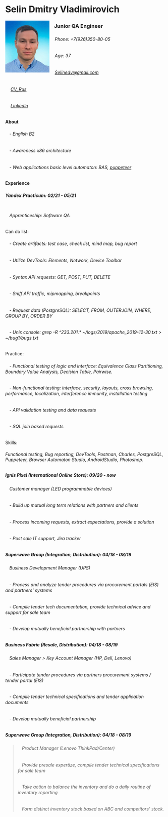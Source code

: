 
# Selin Dmitry Vladimirovich

<img align="left" src="https://raw.githubusercontent.com/Selinedv/selinedv.github.io/main/resumephoto.jpg"  alt="drawing" width="140">      

###         ㅤJunior QA Engineer 

######  ㅤ Phone: +7(926)350-80-05ㅤ
######  ㅤ Age: 37
######  ㅤ Selinedv@gmail.com
######  ㅤ [CV_Rus](https://github.com/Selinedv/selinedv.github.io/raw/main/Selin%20QC%20trainee.pdf)
######  ㅤ [Linkedin](https://linkedin.com/in/dmitry-selin-a71085211)


#### About
######  ㅤ- English B2
######  ㅤ- Awareness x86 architecture
######  ㅤ- Web applications basic level automaton: BAS, [puppeteer](https://youtu.be/hSY4BcvlmOI)ㅤ

#### Experience
#####  Yandex.Practicum: 02/21 - 05/21    ㅤㅤㅤㅤㅤㅤㅤㅤㅤㅤㅤㅤㅤㅤㅤㅤㅤㅤㅤㅤㅤ ㅤ
###### ㅤApprenticeship: Software QA 
Can do list:
######  ㅤ- Create artifacts: test case, check list, mind map, bug report
######  ㅤ- Utilize DevTools: Elements, Network, Device Toolbar
######  ㅤ- Syntax API requests: GET, POST, PUT, DELETE
######  ㅤ- Sniff API traffic, mipmapping, breakpoints
######  ㅤ- Request data (PostgreSQL): SELECT, FROM, OUTERJOIN, WHERE, GROUP BY, ORDER BY
######  ㅤ- Unix console: grep -R ^233.201.* ~/logs/2019/apache_2019-12-30.txt > ~/bug1/bugs.txt
Practice:
######  ㅤ- Functional testing of logic and interface: Equivalence Class Partitioning, Boundary Value Analysis, Decision Table, Pairwise.
######  ㅤ- Non-functional testing: interface, security, layouts, cross browsing, performance, localization, interference immunity, installation testing
######  ㅤ- API validation testing and data requests
######  ㅤ- SQL join based requests
   
Skills: 
###### Functional testing, Bug reporting, DevTools, Postman, Charles, PostgreSQL, Puppeteer, Browser Automaton Studio, AndroidStudio, Photoshop.

#####   Ignis Pixel (International Online Store): 09/20 - now
###### ㅤCustomer manager (LED programmable devices)
###### ㅤ- Build up mutual long term relations with partners and clients
###### ㅤ- Process incoming requests, extract expectations, provide a solution
###### ㅤ- Post sale IT support, Jira trackerㅤ

#####   Superwave Group (Integration, Distribution): 04/18 - 08/19
###### ㅤBusiness Development Manager (UPS)
###### ㅤ- Process and analyze tender procedures via procurement portals (EIS) and partners' systems
###### ㅤ- Compile tender tech documentation, provide technical advice and support for sale team
###### ㅤ- Develop mutually beneficial partnership with partners

#####   Business Fabric (Resale, Distribution): 04/18 - 08/19
###### ㅤSales Manager > Key Account Manager (HP, Dell, Lenovo)
###### ㅤ- Participate tender prоcedures via partners procurement systems / tender portal (EIS)
###### ㅤ- Compile tender technical specifications and tender application documents
###### ㅤ- Develop mutually beneficial partnership

#####   Superwave Group (Integration, Distribution): 04/18 - 08/19
> ###### ㅤProduct Manager (Lenovo ThinkPad/Center)
> ###### ㅤProvide presale expertize, compile tender technical specifications for sale team
> ###### ㅤTake action to balance the inventory and do a daily routine of inventory reporting
> ###### ㅤForm distinct inventory stock based on ABC and competitors' stock.



